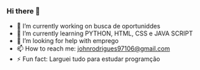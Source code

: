 ### Hi there 👋


- 🔭 I’m currently working on  busca de oportuniddes
- 🌱 I’m currently learning  PYTHON, HTML, CSS e JAVA SCRIPT
- 🤔 I’m looking for help with  emprego
- 📫 How to reach me:  johnrodrigues97106@gmail.com
- ⚡ Fun fact:  Larguei tudo para estudar programção 

